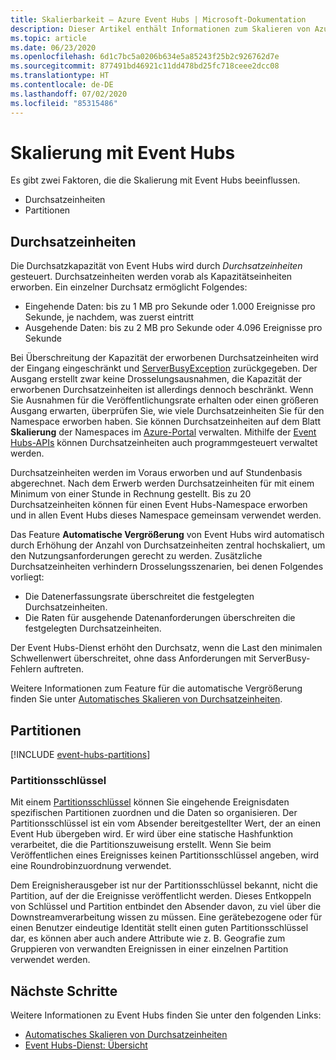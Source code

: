 ```yaml
---
title: Skalierbarkeit – Azure Event Hubs | Microsoft-Dokumentation
description: Dieser Artikel enthält Informationen zum Skalieren von Azure Event Hubs mithilfe von Partitionen und Durchsatzeinheiten.
ms.topic: article
ms.date: 06/23/2020
ms.openlocfilehash: 6d1c7bc5a0206b634e5a85243f25b2c926762d7e
ms.sourcegitcommit: 877491bd46921c11dd478bd25fc718ceee2dcc08
ms.translationtype: HT
ms.contentlocale: de-DE
ms.lasthandoff: 07/02/2020
ms.locfileid: "85315486"
---
```

# <a name="scaling-with-event-hubs"></a>Skalierung mit Event Hubs

Es gibt zwei Faktoren, die die Skalierung mit Event Hubs beeinflussen.
*   Durchsatzeinheiten
*   Partitionen

## <a name="throughput-units"></a>Durchsatzeinheiten

Die Durchsatzkapazität von Event Hubs wird durch *Durchsatzeinheiten* gesteuert. Durchsatzeinheiten werden vorab als Kapazitätseinheiten erworben. Ein einzelner Durchsatz ermöglicht Folgendes:

* Eingehende Daten: bis zu 1 MB pro Sekunde oder 1.000 Ereignisse pro Sekunde, je nachdem, was zuerst eintritt
* Ausgehende Daten: bis zu 2 MB pro Sekunde oder 4.096 Ereignisse pro Sekunde

Bei Überschreitung der Kapazität der erworbenen Durchsatzeinheiten wird der Eingang eingeschränkt und [ServerBusyException](/dotnet/api/microsoft.azure.eventhubs.serverbusyexception) zurückgegeben. Der Ausgang erstellt zwar keine Drosselungsausnahmen, die Kapazität der erworbenen Durchsatzeinheiten ist allerdings dennoch beschränkt. Wenn Sie Ausnahmen für die Veröffentlichungsrate erhalten oder einen größeren Ausgang erwarten, überprüfen Sie, wie viele Durchsatzeinheiten Sie für den Namespace erworben haben. Sie können Durchsatzeinheiten auf dem Blatt **Skalierung** der Namespaces im [Azure-Portal](https://portal.azure.com) verwalten. Mithilfe der [Event Hubs-APIs](event-hubs-api-overview.md) können Durchsatzeinheiten auch programmgesteuert verwaltet werden.

Durchsatzeinheiten werden im Voraus erworben und auf Stundenbasis abgerechnet. Nach dem Erwerb werden Durchsatzeinheiten für mit einem Minimum von einer Stunde in Rechnung gestellt. Bis zu 20 Durchsatzeinheiten können für einen Event Hubs-Namespace erworben und in allen Event Hubs dieses Namespace gemeinsam verwendet werden.

Das Feature **Automatische Vergrößerung** von Event Hubs wird automatisch durch Erhöhung der Anzahl von Durchsatzeinheiten zentral hochskaliert, um den Nutzungsanforderungen gerecht zu werden. Zusätzliche Durchsatzeinheiten verhindern Drosselungsszenarien, bei denen Folgendes vorliegt:

- Die Datenerfassungsrate überschreitet die festgelegten Durchsatzeinheiten.
- Die Raten für ausgehende Datenanforderungen überschreiten die festgelegten Durchsatzeinheiten.

Der Event Hubs-Dienst erhöht den Durchsatz, wenn die Last den minimalen Schwellenwert überschreitet, ohne dass Anforderungen mit ServerBusy-Fehlern auftreten. 

Weitere Informationen zum Feature für die automatische Vergrößerung finden Sie unter [Automatisches Skalieren von Durchsatzeinheiten](event-hubs-auto-inflate.md).

## <a name="partitions"></a>Partitionen
[!INCLUDE [event-hubs-partitions](../../includes/event-hubs-partitions.md)]

### <a name="partition-key"></a>Partitionsschlüssel

Mit einem [Partitionsschlüssel](event-hubs-programming-guide.md#partition-key) können Sie eingehende Ereignisdaten spezifischen Partitionen zuordnen und die Daten so organisieren. Der Partitionsschlüssel ist ein vom Absender bereitgestellter Wert, der an einen Event Hub übergeben wird. Er wird über eine statische Hashfunktion verarbeitet, die die Partitionszuweisung erstellt. Wenn Sie beim Veröffentlichen eines Ereignisses keinen Partitionsschlüssel angeben, wird eine Roundrobinzuordnung verwendet.

Dem Ereignisherausgeber ist nur der Partitionsschlüssel bekannt, nicht die Partition, auf der die Ereignisse veröffentlicht werden. Dieses Entkoppeln von Schlüssel und Partition entbindet den Absender davon, zu viel über die Downstreamverarbeitung wissen zu müssen. Eine gerätebezogene oder für einen Benutzer eindeutige Identität stellt einen guten Partitionsschlüssel dar, es können aber auch andere Attribute wie z. B. Geografie zum Gruppieren von verwandten Ereignissen in einer einzelnen Partition verwendet werden.


## <a name="next-steps"></a>Nächste Schritte
Weitere Informationen zu Event Hubs finden Sie unter den folgenden Links:

- [Automatisches Skalieren von Durchsatzeinheiten](event-hubs-auto-inflate.md)
- [Event Hubs-Dienst: Übersicht](event-hubs-what-is-event-hubs.md)
